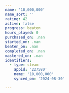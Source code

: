 ```yaml
---
name: '10,000,000'
name_sort: ''
rating: 42
active: false
progress: beaten
hours_played: 0
purchased_on: .nan
started_on: .nan
beaten_on: .nan
completed_on: .nan
mastered_on: .nan
identifiers:
  - type: steam
    appid: '227580'
    name: '10,000,000'
    synced_on: '2024-08-30'

---
```

